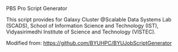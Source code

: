 PBS Pro Script Generator

This script provides for Galaxy Cluster @Scalable Data Systems Lab (SCADS), School of Information Science and Technology (IST), Vidyasirimedhi Institute of Science and Technology (VISTEC).

Modified from: https://github.com/BYUHPC/BYUJobScriptGenerator
